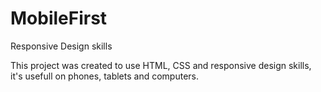 # MobileFirst
Responsive Design skills

This project was created to use HTML, CSS and responsive design skills, it's usefull on phones, tablets and computers.
